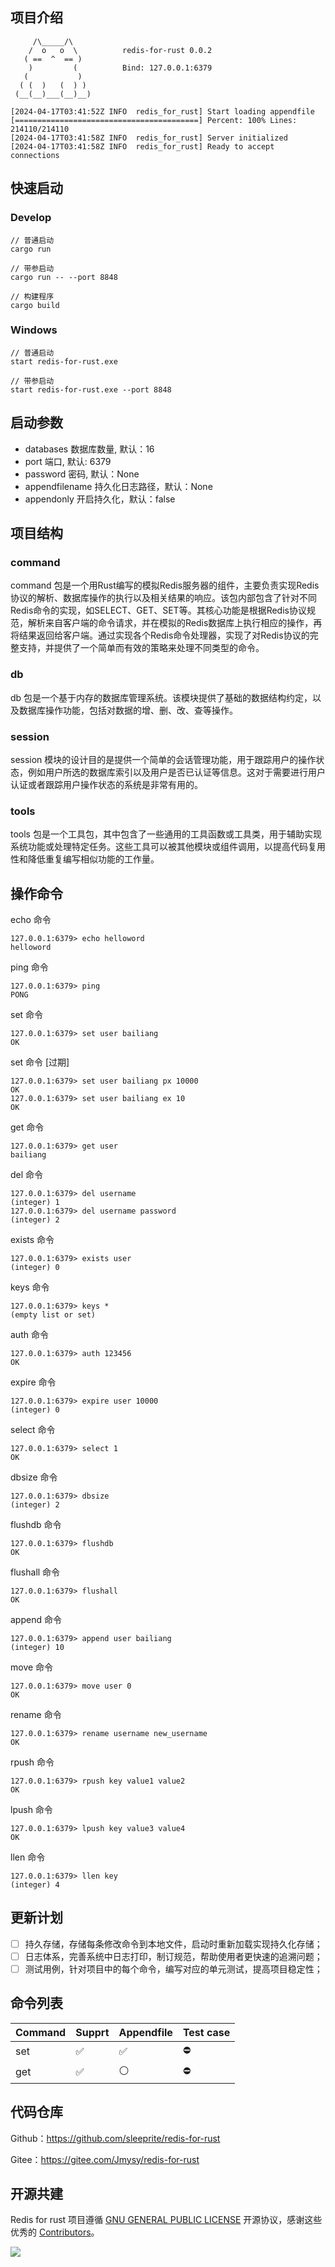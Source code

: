 ## 项目介绍

```
     /\_____/\
    /  o   o  \          redis-for-rust 0.0.2
   ( ==  ^  == )
    )         (          Bind: 127.0.0.1:6379
   (           )
  ( (  )   (  ) )        
 (__(__)___(__)__)
    
[2024-04-17T03:41:52Z INFO  redis_for_rust] Start loading appendfile
[=========================================] Percent: 100% Lines: 214110/214110
[2024-04-17T03:41:58Z INFO  redis_for_rust] Server initialized
[2024-04-17T03:41:58Z INFO  redis_for_rust] Ready to accept connections
```

## 快速启动

### Develop

```
// 普通启动
cargo run

// 带参启动
cargo run -- --port 8848

// 构建程序
cargo build
```

### Windows

```
// 普通启动
start redis-for-rust.exe

// 带参启动
start redis-for-rust.exe --port 8848
```

## 启动参数

- databases 数据库数量, 默认：16
- port 端口, 默认: 6379
- password 密码, 默认：None
- appendfilename 持久化日志路径，默认：None
- appendonly 开启持久化，默认：false

## 项目结构

### command

command 包是一个用Rust编写的模拟Redis服务器的组件，主要负责实现Redis协议的解析、数据库操作的执行以及相关结果的响应。该包内部包含了针对不同Redis命令的实现，如SELECT、GET、SET等。其核心功能是根据Redis协议规范，解析来自客户端的命令请求，并在模拟的Redis数据库上执行相应的操作，再将结果返回给客户端。通过实现各个Redis命令处理器，实现了对Redis协议的完整支持，并提供了一个简单而有效的策略来处理不同类型的命令。

### db

db 包是一个基于内存的数据库管理系统。该模块提供了基础的数据结构约定，以及数据库操作功能，包括对数据的增、删、改、查等操作。

### session

session 模块的设计目的是提供一个简单的会话管理功能，用于跟踪用户的操作状态，例如用户所选的数据库索引以及用户是否已认证等信息。这对于需要进行用户认证或者跟踪用户操作状态的系统是非常有用的。

### tools

tools 包是一个工具包，其中包含了一些通用的工具函数或工具类，用于辅助实现系统功能或处理特定任务。这些工具可以被其他模块或组件调用，以提高代码复用性和降低重复编写相似功能的工作量。

## 操作命令

echo 命令
```
127.0.0.1:6379> echo helloword
helloword
```

ping 命令
```
127.0.0.1:6379> ping
PONG
```

set 命令
```
127.0.0.1:6379> set user bailiang
OK
```

set 命令 [过期]
```
127.0.0.1:6379> set user bailiang px 10000
OK
127.0.0.1:6379> set user bailiang ex 10
OK
```

get 命令
```
127.0.0.1:6379> get user
bailiang
```

del 命令
```
127.0.0.1:6379> del username
(integer) 1
127.0.0.1:6379> del username password
(integer) 2
```

exists 命令
```
127.0.0.1:6379> exists user
(integer) 0
```

keys 命令
```
127.0.0.1:6379> keys *
(empty list or set)
```

auth 命令
```
127.0.0.1:6379> auth 123456
OK
```

expire 命令
```
127.0.0.1:6379> expire user 10000
(integer) 0
```

select 命令
```
127.0.0.1:6379> select 1
OK
```

dbsize 命令
```
127.0.0.1:6379> dbsize
(integer) 2
```

flushdb 命令
```
127.0.0.1:6379> flushdb
OK
```

flushall 命令
```
127.0.0.1:6379> flushall
OK
```

append 命令
```
127.0.0.1:6379> append user bailiang
(integer) 10
```

move 命令
```
127.0.0.1:6379> move user 0
OK
```

rename 命令
```
127.0.0.1:6379> rename username new_username
OK
```

rpush 命令
```
127.0.0.1:6379> rpush key value1 value2
OK
```

lpush 命令
```
127.0.0.1:6379> lpush key value3 value4
OK
```

llen 命令
```
127.0.0.1:6379> llen key
(integer) 4
```

## 更新计划

- [ ] 持久存储，存储每条修改命令到本地文件，启动时重新加载实现持久化存储；
- [ ] 日志体系，完善系统中日志打印，制订规范，帮助使用者更快速的追溯问题；
- [ ] 测试用例，针对项目中的每个命令，编写对应的单元测试，提高项目稳定性；

## 命令列表

| Command | Supprt | Appendfile | Test case | 
| ------- | ------ | ---------- | --------- |
| set     | ✅    | ✅         | ⛔       |
| get     | ✅    | ⚪         | ⛔       |

## 代码仓库

Github：https://github.com/sleeprite/redis-for-rust

Gitee：https://gitee.com/Jmysy/redis-for-rust

## 开源共建

Redis for rust 项目遵循 [GNU GENERAL PUBLIC LICENSE](https://github.com/sleeprite/redis-for-rust/blob/master/LICENSE) 开源协议，感谢这些优秀的 [Contributors](https://github.com/sleeprite/redis-for-rust/graphs/contributors)。

<a href="https://github.com/sleeprite/redis-for-rust/graphs/contributors">
  <img src="https://contrib.rocks/image?repo=sleeprite/redis-for-rust" />
</a>
